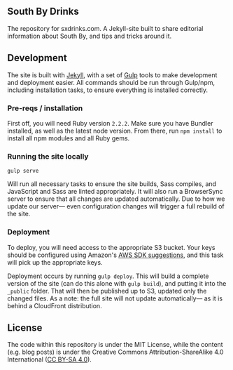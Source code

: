 South By Drinks
---------------

The repository for sxdrinks.com. A Jekyll-site built to share editorial information about South By, and tips and tricks around it.

## Development

The site is built with [Jekyll](http://jekyllrb.com/), with a set of [Gulp](http://gulpjs.com/) tools to make development and deployment easier. All commands should be run through Gulp/npm, including installation tasks, to ensure everything is installed correctly.

### Pre-reqs / installation

First off, you will need Ruby version `2.2.2`. Make sure you have Bundler installed, as well as the latest node version. From there, run `npm install` to install all npm modules and all Ruby gems.

### Running the site locally

```
gulp serve
```

Will run all necessary tasks to ensure the site builds, Sass compiles, and JavaScript and Sass are linted appropriately. It will also run a BrowserSync server to ensure that all changes are updated automatically. Due to how we update our server— even configuration changes will trigger a full rebuild of the site.  

### Deployment

To deploy, you will need access to the appropriate S3 bucket. Your keys should be configured using Amazon's [AWS SDK suggestions](http://docs.aws.amazon.com/AWSJavaScriptSDK/guide/node-configuring.html), and this task will pick up the appropriate keys.

Deployment occurs by running `gulp deploy`. This will build a complete version of the site (can do this alone with `gulp build`), and putting it into the `_public` folder. That will then be published up to S3, updated only the changed files. As a note: the full site will not update automatically— as it is behind a CloudFront distribution.

## License

The code within this repository is under the MIT License, while the content (e.g. blog posts) is under the Creative Commons Attribution-ShareAlike 4.0 International ([CC BY-SA 4.0](https://creativecommons.org/licenses/by-sa/4.0/)).
